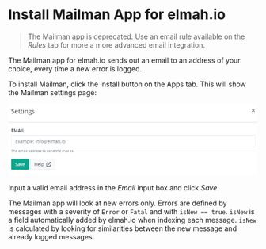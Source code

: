 # Install Mailman App for elmah.io

> The Mailman app is deprecated. Use an email rule available on the *Rules* tab for more a more advanced email integration.

The Mailman app for elmah.io sends out an email to an address of your choice, every time a new error is logged.

To install Mailman, click the Install button on the Apps tab. This will show the Mailman settings page:

![Mailman Settings](images/mailmansettings.png)

Input a valid email address in the _Email_ input box and click _Save_.

The Mailman app will look at new errors only. Errors are defined by messages with a severity of `Error` or `Fatal` and with `isNew == true`. `isNew` is a field automatically added by elmah.io when indexing each message. `isNew` is calculated by looking for similarities between the new message and already logged messages.